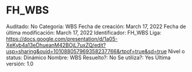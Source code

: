 # FH_WBS

Auditado: No
Categoría: WBS
Fecha de creación: March 17, 2022
Fecha de última modificación: March 17, 2022
Identificador: FH_WBS
Liga: https://docs.google.com/presentation/d/1a05-XeKyb4a13eDhueanM42BOjL7uxZQ/edit?usp=sharing&ouid=101088057969358237766&rtpof=true&sd=true
Nivel o status: Dinámico
Nombre: WBS
Resuelto?: No
Se utiliza?: Yes
Última versión: 1.0